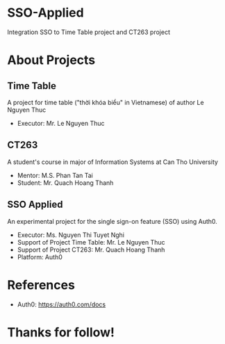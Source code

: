 # SSO-Applied
Integration SSO to Time Table project and CT263 project

# About Projects
## Time Table
A project for time table ("thời khóa biểu" in Vietnamese) of author Le Nguyen Thuc
* Executor: Mr. Le Nguyen Thuc

## CT263
A student's course in major of Information Systems at Can Tho University
* Mentor: M.S. Phan Tan Tai
* Student: Mr. Quach Hoang Thanh

## SSO Applied
An experimental project for the single sign-on feature (SSO) using Auth0.
* Executor: Ms. Nguyen Thi Tuyet Nghi
* Support of Project Time Table: Mr. Le Nguyen Thuc
* Support of Project CT263: Mr. Quach Hoang Thanh
* Platform: Auth0

# References
* Auth0: https://auth0.com/docs

# Thanks for follow!
